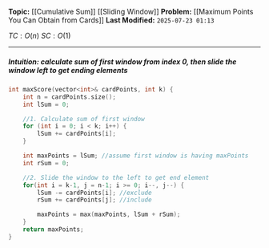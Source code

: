 **Topic:** [[Cumulative Sum]] [[Sliding Window]]
**Problem:**  [[Maximum Points You Can Obtain from Cards]]
**Last Modified:**  `2025-07-23 01:13`

 $TC: O(n)$
 $SC: O(1)$

---
##### **Intuition**: calculate sum of first window from index 0, then slide the window left to get ending elements
 
```cpp
int maxScore(vector<int>& cardPoints, int k) {
	int n = cardPoints.size();
	int lSum = 0;

	//1. Calculate sum of first window
	for (int i = 0; i < k; i++) {
		lSum += cardPoints[i];
	}

	int maxPoints = lSum; //assume first window is having maxPoints
	int rSum = 0;

	//2. Slide the window to the left to get end element
	for(int i = k-1, j = n-1; i >= 0; i--, j--) {
		lSum -= cardPoints[i]; //exclude
		rSum += cardPoints[j]; //include

		maxPoints = max(maxPoints, lSum + rSum);
	}
	return maxPoints;
}
```
